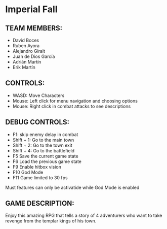 # Imperial Fall

## TEAM MEMBERS:

  * David Boces
  * Ruben Ayora
  * Alejandro Giralt
  * Juan de Dios García
  * Adrián Martín 
  * Erik Martín
 
## CONTROLS:

  * WASD: Move Characters
  * Mouse: Left click for menu navigation and choosing options
  * Mouse: Right click in combat attacks to see descriptions

## DEBUG CONTROLS:

  * F1: skip enemy delay in combat
  * Shift + 1: Go to the main town
  * Shift + 2: Go to the town exit
  * Shift + 4: Go to the battlefield
  * F5 Save the current game state
  * F6 Load the previous game state
  * F9 Enable hitbox vision
  * F10 God Mode
  * F11 Game limited to 30 fps
  
Must features can only be activatide while God Mode is enabled
## GAME DESCRIPTION:
  
  Enjoy this amazing RPG that tells a story of 4 adventurers who want to take revenge from the templar kings of his town.

